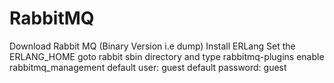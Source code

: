 # RabbitMQ
Download Rabbit MQ (Binary Version i.e dump)
Install ERLang
Set the ERLANG_HOME
goto rabbit sbin directory and type rabbitmq-plugins enable rabbitmq_management
default user: guest
default password: guest